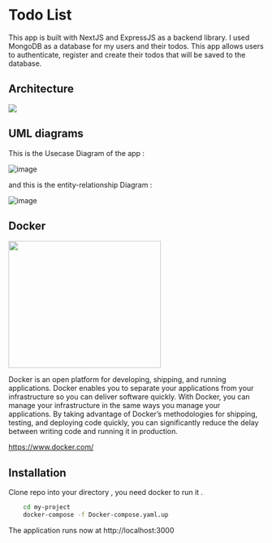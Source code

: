 # Todo List

This app is built with NextJS and ExpressJS as a backend library. I used MongoDB as a database for my users and their todos. This app allows users to authenticate, register and create their todos that will be saved to the database.


## Architecture
![](https://i.imgur.com/eE8BBPM.png)
## UML diagrams

This is the Usecase Diagram of the app :

![image](https://i.imgur.com/g4HY4Jo.png)

and this is the entity-relationship Diagram :

![image](https://i.imgur.com/F8CTEG0.png)

## Docker

<img  width="300" height="250" src="https://i0.wp.com/ledatascientist.com/wp-content/uploads/2020/01/docker_logo.png?fit=601%2C431&ssl=1" />


Docker is an open platform for developing, shipping, and running applications. Docker enables you to separate your applications from your infrastructure so you can deliver software quickly. With Docker, you can manage your infrastructure in the same ways you manage your applications. By taking advantage of Docker’s methodologies for shipping, testing, and deploying code quickly, you can significantly reduce the delay between writing code and running it in production.

https://www.docker.com/

## Installation

Clone repo into your directory , you need docker to run it .

```bash
    cd my-project
    docker-compose -f Docker-compose.yaml.up
```

The application runs now at http://localhost:3000
